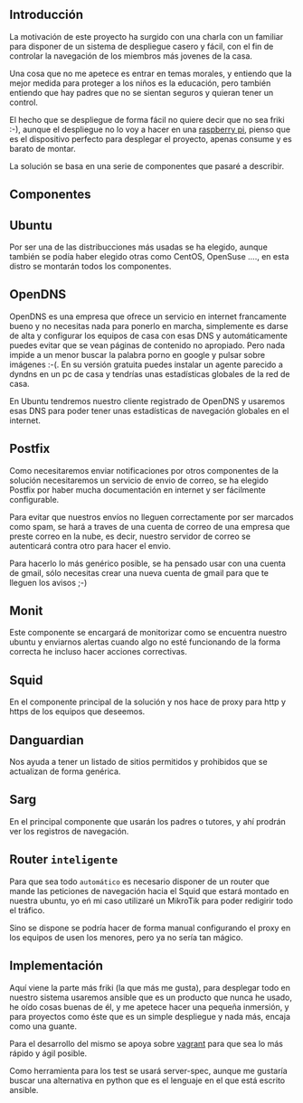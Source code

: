 Introducción
------------

La motivación de este proyecto ha surgido con una charla con un familiar para disponer de un sistema de despliegue casero y fácil, con el fin de controlar la navegación de los miembros más jovenes de la casa.

Una cosa que no me apetece es entrar en temas morales, y entiendo que la mejor medida para proteger a los niños es la educación, pero también entiendo que hay padres que no se sientan seguros y quieran tener un control.

El hecho que se despliegue de forma fácil no quiere decir que no sea friki :-), aunque el despliegue no lo voy a hacer en una [raspberry pi](http://www.raspberrypi.org), pienso que es el dispositivo perfecto para desplegar el proyecto, apenas consume y es barato de montar.

La solución se basa en una serie de componentes que pasaré a describir.

Componentes
-----------

## Ubuntu

Por ser una de las distribucciones más usadas se ha elegido, aunque también se podía haber elegido otras como CentOS, OpenSuse ...., en esta distro se montarán todos los componentes.

## OpenDNS

OpenDNS es una empresa que ofrece un servicio en internet francamente bueno y no necesitas nada para ponerlo en marcha, simplemente es darse de alta y configurar los equipos de casa con esas DNS y automáticamente puedes evitar que se vean páginas de contenido no apropiado. Pero nada impide a un menor buscar la palabra porno en google y pulsar sobre imágenes :-(. En su versión gratuita puedes instalar un agente parecido a dyndns en un pc de casa y tendrías unas estadísticas globales de la red de casa.

En Ubuntu tendremos nuestro cliente registrado de OpenDNS y usaremos esas DNS para poder tener unas estadísticas de navegación globales en el internet.

## Postfix

Como necesitaremos enviar notificaciones por otros componentes de la solución necesitaremos un servicio de envio de correo, se ha elegido Postfix por haber mucha documentación en internet y ser fácilmente configurable.

Para evitar que nuestros envíos no lleguen correctamente por ser marcados como spam, se hará a traves de una cuenta de correo de una empresa que preste correo en la nube, es decir, nuestro servidor de correo se autenticará contra otro para hacer el envio.

Para hacerlo lo más genérico posible, se ha pensado usar con una cuenta de gmail, sólo necesitas crear una nueva cuenta de gmail para que te lleguen los avisos ;-)

## Monit

Este componente se encargará de monitorizar como se encuentra nuestro ubuntu y enviarnos alertas cuando algo no esté funcionando de la forma correcta he incluso hacer acciones correctivas.

## Squid

En el componente principal de la solución y nos hace de proxy para http y https de los equipos que deseemos.

## Danguardian

Nos ayuda a tener un listado de sitios permitidos y prohibidos que se actualizan de forma genérica.


## Sarg

En el principal componente que usarán los padres o tutores, y ahí prodrán ver los registros de navegación.

## Router `inteligente`

Para que sea todo `automático` es necesario disponer de un router que mande las peticiones de navegación hacia el Squid que estará montado en nuestra ubuntu, yo eń mi caso utilizaré un MikroTik para poder redigirir todo el tráfico. 

Sino se dispone se podría hacer de forma manual configurando el proxy en los equipos de usen los menores, pero ya no sería tan mágico.


Implementación
--------------

Aquí viene la parte más friki (la que más me gusta), para desplegar todo en nuestro sistema usaremos ansible que es un producto que nunca he usado, he oído cosas buenas de él, y me apetece hacer una pequeña inmersión, y para proyectos como éste que es un simple despliegue y nada más, encaja como una guante.

Para el desarrollo del mismo se apoya sobre [vagrant](http://www.vagrantup.com) para que sea lo más rápido y ágil posible.

Como herramienta para los test se usará server-spec, aunque me gustaría buscar una alternativa en python que es el lenguaje en el que está escrito ansible.